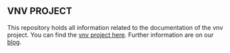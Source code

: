 VNV PROJECT
------------
This repository holds all information related to the documentation of the vnv project.
You can find the [vnv project here](https://github.com/WMerk/vnv). Further information are on our [blog](https://vnvproject.wordpress.com/).
